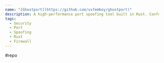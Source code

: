 ```yaml
---
name: "[Ghostport](https://github.com/vxfemboy/ghostport)"
description: A high-performance port spoofing tool built in Rust. Confuse port scanners with dynamic service emulation across all ports. Features customizable signatures, efficient async handling, and easy traffic redirection.
tags:
  - Security
  - Port
  - Spoofing
  - Rust
  - Firewall
---
```

#repo